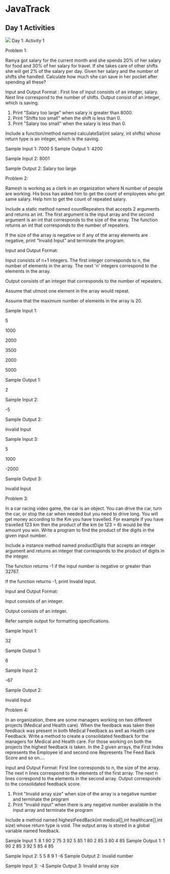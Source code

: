 # JavaTrack
## Day 1 Activities
![](day1.png)
Day 1: Activity 1

Problem 1:

Ramya got salary for the current month and she spends 20% of her salary for food and 30% of her salary for travel. If she takes care of other shifts she will get 2% of the salary per day. Given her salary and the number of shifts she handled. Calculate how much she can save in her pocket after spending all these?
 
 Input and Output Format :
First line of input consists of an integer, salary. Next line correspond to the number of shifts. Output consist of an integer, which is saving.
 
1) Print "Salary too large" when salary is greater than 8000.
2) Print "Shifts too small" when the shift is less than 0.
3) Print "Salary too small" when the salary is less than 0.
 
Include a function/method named calculateSal(int salary, int shifts) whose return type is an integer, which is the saving.
 
 Sample Input 1:
7000
5
 Sample Output 1:
4200
 
 Sample Input 2:
8001
 
 Sample Output 2:
Salary too large

Problem 2:

Ramesh is working as a clerk in an organization where N number of people are working. His boss has asked him to get the count of employees who get same salary. Help him to get the count of repeated salary.

Include a static method named countRepeaters that accepts 2 arguments and returns an int. The first argument is the input array and the second argument is an int that corresponds to the size of the array. The function returns an int that corresponds to the number of repeaters.

If the size of the array is negative or if any of the array elements are negative, print “Invalid Input” and terminate the program.

Input and Output Format:

Input consists of n+1 integers. The first integer corresponds to n, the number of elements in the array. The next 'n' integers correspond to the elements in the array.

Output consists of an integer that corresponds to the number of repeaters.

Assume that utmost one element in the array would repeat.

Assume that the maximum number of elements in the array is 20.

Sample Input 1:

5

1000

2000

3500

2000

5000

Sample Output 1:

2

Sample Input 2:

-5

Sample Output 2:

Invalid Input

Sample Input 3:

5

1000

-2000

Sample Output 3:

Invalid Input

Problem 3:

In a car racing video game, the car is an object. You can drive the car, turn the car, or stop the car when needed but you need to drive long. You will get money according to the Km you have travelled. For example if you have travelled 123 km then the product of the km (ie 1*2*3 = 6) would be the amount you win. Write a program to find the product of the digits in the given input number.

Include a instance method named productDigits that accepts an integer argument and returns an integer that corresponds to the product of digits in the integer.

The function returns -1 if the input number is negative or greater than 32767.

If the function returns -1, print Invalid Input.

Input and Output Format:

Input consists of an integer.

Output consists of an integer.

Refer sample output for formatting specifications.

Sample Input 1:

32

Sample Output 1:

6

Sample Input 2:

-67

Sample Output 2:

Invalid Input

Problem 4:

In an organization, there are some managers working on two different projects (Medical and Health care). When the feedback was taken their feedback was present in both Medical Feedback as well as Health care Feedback. Write a method to create a consolidated feedback for the managers for Medical and Health care. For those working on both the projects the highest feedback is taken. In the 2 given arrays, the First Index represents the Employee id and second one Represents The Feed Back Score and so on....
 
 Input and Output Format:
First line corresponds to n, the size of the array. The next n lines correspond to the elements of the first array. The next n lines correspond to the elements in the second array. Output corresponds to the consolidated feedback score.
 
1) Print "Invalid array size" when size of the array is a negative number and terminate the program
2) Print "Invalid input" when there is any negative number available in the input array and terminate the program
 
Include a method named highestFeedBack(int medical[],int healthcare[],int size) whose return type is void.
The output array is stored in a global variable named feedback.
 
 Sample Input 1:
8
1
90
2
75
3
92
5
85
1
80
2
85
3
80
4
85
 Sample Output 1:
1
90
2
85
3
92
5
85
4
85
 
 Sample Input 2:
5
5
8
9
1
-6
 Sample Output 2:
Invalid number
 
 Sample Input 3:
-4
 Sample Output 3:
Invalid array size
